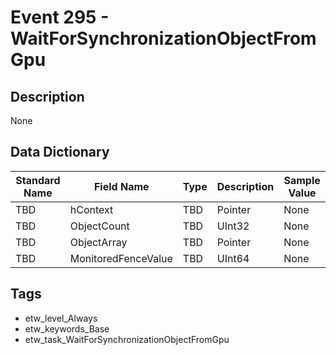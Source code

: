 # Event 295 - WaitForSynchronizationObjectFromGpu

## Description
None

## Data Dictionary
|Standard Name|Field Name|Type|Description|Sample Value|
|---|---|---|---|---|
|TBD|hContext|TBD|Pointer|None|None|
|TBD|ObjectCount|TBD|UInt32|None|None|
|TBD|ObjectArray|TBD|Pointer|None|None|
|TBD|MonitoredFenceValue|TBD|UInt64|None|None|

## Tags
* etw_level_Always
* etw_keywords_Base
* etw_task_WaitForSynchronizationObjectFromGpu